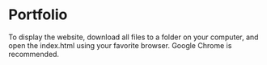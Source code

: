 # Portfolio

To display the website, download all files to a folder on your computer, and open the index.html using your favorite browser. Google Chrome is recommended.